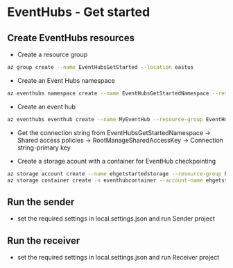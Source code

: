 # EventHubs - Get started

## Create EventHubs resources

- Create a resource group 
```bash
az group create --name EventHubsGetStarted --location eastus
```

- Create an Event Hubs namespace
```bash
az eventhubs namespace create --name EventHubsGetStartedNamespace --resource-group EventHubsGetStarted --location eastus
```

- Create an event hub
```bash
az eventhubs eventhub create --name MyEventHub --resource-group EventHubsGetStarted --namespace-name EventHubsGetStartedNamespace --message-retention 1 --partition-count 2
```

- Get the connection string from EventHubsGetStartedNamespace -> Shared access policies -> RootManageSharedAccessKey -> Connection string-primary key

- Create a storage acount with a container for EventHub checkpointing
```bash
az storage account create --name ehgetstartedstorage --resource-group EventHubsGetStarted --location eastus  --sku Standard_LRS
az storage container create -n eventhubcontainer --account-name ehgetstartedstorage --fail-on-exist
```

## Run the sender
 - set the required settings in local.settings.json and run Sender project
 
## Run the receiver
- set the required  settings in local.settings.json and run Receiver project
